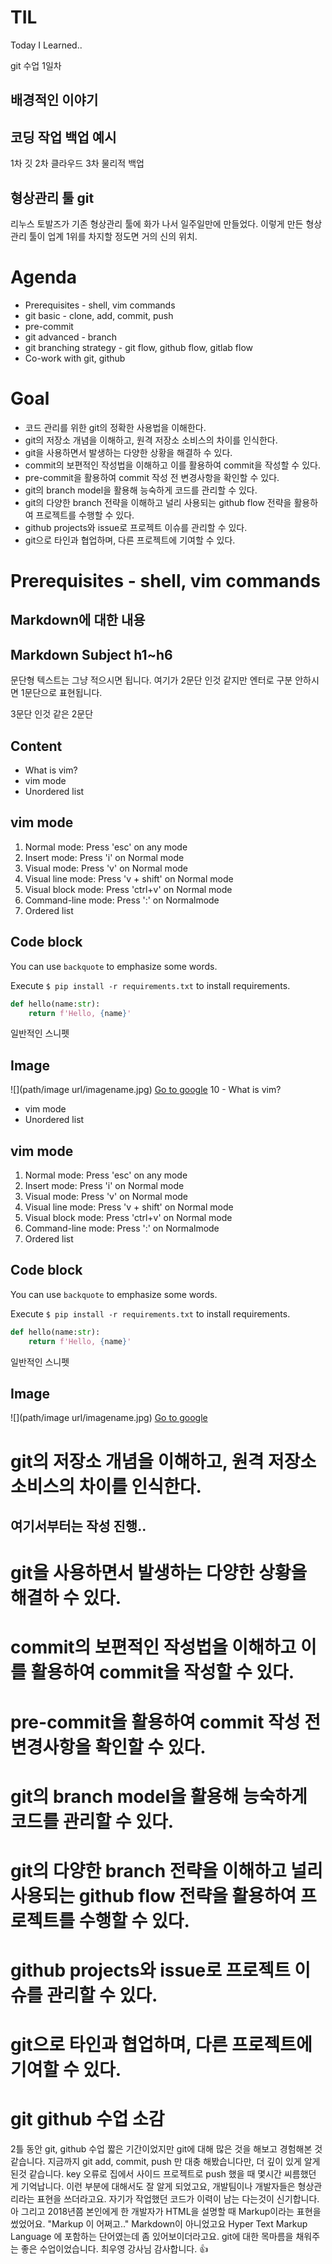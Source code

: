 # TIL
Today I Learned..

git 수업 1일차

## 배경적인 이야기
## 코딩 작업 백업 예시

1차 깃
2차 클라우드
3차 물리적 백업

## 형상관리 툴 git
리누스 토발즈가 기존 형상관리 툴에 화가 나서 일주일만에 만들었다.
이렇게 만든 형상관리 툴이 업계 1위를 차지할 정도면 거의 신의 위치.

# Agenda
- Prerequisites - shell, vim commands
- git basic - clone, add, commit, push
- pre-commit
- git advanced - branch
- git branching strategy - git flow, github flow, gitlab flow
- Co-work with git, github

# Goal
- 코드 관리를 위한 git의 정확한 사용법을 이해한다.
- git의 저장소 개념을 이해하고, 원격 저장소 소비스의 차이를 인식한다.
- git을 사용하면서 발생하는 다양한 상황을 해결하 수 있다.
- commit의 보편적인 작성법을 이해하고 이를 활용하여 commit을 작성할 수 있다. 
- pre-commit을 활용하여 commit 작성 전 변경사항을 확인할 수 있다. 
- git의 branch model을 활용해 능숙하게 코드를 관리할 수 있다. 
- git의 다양한 branch 전략을 이해하고 널리 사용되는 github flow 전략을 활용하여 프로젝트를 수행할 수 있다. 
- github projects와 issue로 프로젝트 이슈를 관리할 수 있다. 
- git으로 타인과 협업하며, 다른 프로젝트에 기여할 수 있다.

# Prerequisites - shell, vim commands

## Markdown에 대한 내용
## Markdown Subject h1~h6

문단형 텍스트는 그냥 적으시면 됩니다.
여기가 2문단 인것 같지만 엔터로 구분 안하시면 1문단으로 표현됩니다.

3문단 인것 같은 2문단

## Content

- What is vim?
- vim mode
- Unordered list

## vim mode

1. Normal mode: Press 'esc' on any mode
2. Insert mode: Press 'i' on Normal mode
3. Visual mode: Press 'v' on Normal mode
3. Visual line mode: Press 'v + shift' on Normal mode
3. Visual block mode: Press 'ctrl+v' on Normal mode
4. Command-line mode: Press ':' on Normalmode
5. Ordered list

## Code block

You can use `backquote` to emphasize some words.

Execute `$ pip install -r requirements.txt` to install requirements.

```python
def hello(name:str):
    return f'Hello, {name}'
```
일반적인 스니펫

## Image

![](path/image url/imagename.jpg)
[Go to google](https://www.google.com/) 10 - What is vim?
- vim mode
- Unordered list

## vim mode

1. Normal mode: Press 'esc' on any mode
2. Insert mode: Press 'i' on Normal mode
3. Visual mode: Press 'v' on Normal mode
3. Visual line mode: Press 'v + shift' on Normal mode
3. Visual block mode: Press 'ctrl+v' on Normal mode
4. Command-line mode: Press ':' on Normalmode
5. Ordered list

## Code block

You can use `backquote` to emphasize some words.

Execute `$ pip install -r requirements.txt` to install requirements.

```python
def hello(name:str):
    return f'Hello, {name}'
```
일반적인 스니펫

## Image

![](path/image url/imagename.jpg)
[Go to google](https://www.google.com/) 


# git의 저장소 개념을 이해하고, 원격 저장소 소비스의 차이를 인식한다.
## 여기서부터는 작성 진행..

# git을 사용하면서 발생하는 다양한 상황을 해결하 수 있다.


# commit의 보편적인 작성법을 이해하고 이를 활용하여 commit을 작성할 수 있다. 


# pre-commit을 활용하여 commit 작성 전 변경사항을 확인할 수 있다. 


# git의 branch model을 활용해 능숙하게 코드를 관리할 수 있다. 


# git의 다양한 branch 전략을 이해하고 널리 사용되는 github flow 전략을 활용하여 프로젝트를 수행할 수 있다. 


# github projects와 issue로 프로젝트 이슈를 관리할 수 있다. 


# git으로 타인과 협업하며, 다른 프로젝트에 기여할 수 있다.


# git github 수업 소감 
  2틀 동안 git, github 수업 짧은 기간이었지만 git에 대해 많은 것을 해보고 경험해본 것 같습니다. 지금까지 git add, commit, push 만 대충 해봤습니다만, 더 깊이 있게 알게 된것 같습니다. key 오류로 집에서 사이드 프로젝트로 push 했을 때 몇시간 씨름했던 게 기억납니다. 이런 부분에 대해서도 잘 알게 되었고요, 개발팀이나 개발자들은 형상관리라는 표현을 쓰더라고요. 자기가 작업했던 코드가 이력이 남는 다는것이 신기합니다. 아 그리고 2018년쯤 본인에게 한 개발자가 HTML을 설명할 때 Markup이라는 표현을 썼었어요. "Markup 이 어쩌고.." Markdown이 아니었고요 Hyper Text Markup Language 에 포함하는 단어였는데 좀 있어보이더라고요. git에 대한 목마름을 채워주는 좋은 수업이었습니다. 최우영 강사님 감사합니다. :thumbsup:    
